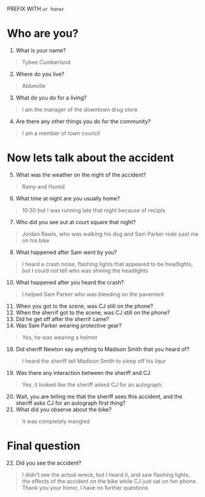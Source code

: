 PREFIX WITH `ur honor`


# Who are you?

1. What is your name?
>  Tybee Cumberland
2. Where do you live?
>  Abbeville
3. What do you do for a living?
>  I am the manager of the downtown drug store
4. Are there any other things you do for the community?
>  I am a member of town council

# Now lets talk about the accident



5. What was the weather on the night of the accident?
>  Rainy and Humid
6. What time at night are you usually home?
>  10:30 but I was running late that night because of recipts 
7. Who did you see out at court square that night?
>  Jordan Rawls, who was walking his dog and Sam Parker rode past me on his bike
8. What happened after Sam went by you?
>  I heard a crash noise, flashing lights that appeared to be headlights, but I could not tell who was shining the headlights
10. What happened after you heard the crash?
>  I helped Sam Parker who was bleeding on the pavement
11. When you got to the scene, was CJ still on the phone?
12. When the sherrif got to the scene, was CJ still on the phone?
13. Did he get off after the sherrif came?
15. Was Sam Parker wearing protective gear? 
>  Yes, he was wearing a helmet
18. Did sheriff Newton say anything to Madison Smith that you heard of?
>  I heard the sheriff tell Madison Smith to sleep off his liqur
19. Was there any interaction between the sheriff and CJ
>  Yes, it looked like the sheriff asked CJ for an autograph.
20. Wait, you are telling me that the sheriff sees this accident, and the sheriff asks CJ for an autograph first thing?
21. What did you observe about the bike?
>  It was completely mangled

# Final question
  
22. Did you see the accident?
>  I didn't see the actual wreck, but I heard it, and saw flashing lights, the effects of the accident on the bike while CJ just sat on her phone.
Thank you your honor, I have no further questions
